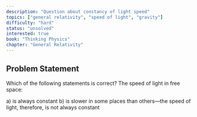 ```yaml
---
description: "Question about constancy of light speed"
topics: ["general relativity", "speed of light", "gravity"]
difficulty: "hard"
status: "unsolved"
interested: true
book: "Thinking Physics"
chapter: "General Relativity"
---
```


## Problem Statement
Which of the following statements is correct? The speed of light in free space:

a) is always constant
b) is slower in some places than others—the speed of light, therefore, is not always constant